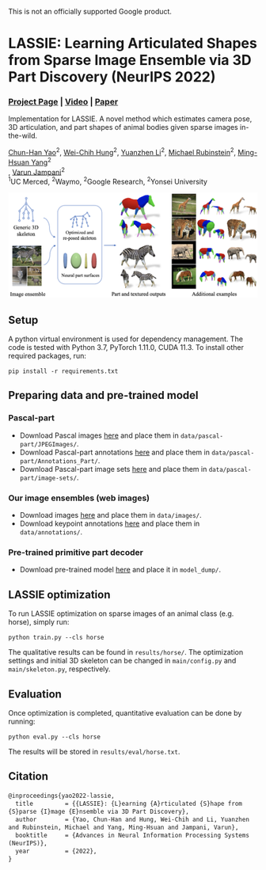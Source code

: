 This is not an officially supported Google product.

# LASSIE: Learning Articulated Shapes from Sparse Image Ensemble via 3D Part Discovery (NeurIPS 2022)
### [Project Page](https://chhankyao.github.io/lassie/) | [Video](https://youtu.be/MhQaHzC4Sn0) | [Paper](https://arxiv.org/abs/2207.03434)

Implementation for LASSIE. A novel method which estimates camera pose, 3D articulation, and part shapes of animal bodies given sparse images in-the-wild.

[Chun-Han Yao](http://people.csail.mit.edu/yzli/)<sup>2</sup>, [Wei-Chih Hung](https://hfslyc.github.io/)<sup>2</sup>, [Yuanzhen Li](http://people.csail.mit.edu/yzli/)<sup>2</sup>, [Michael Rubinstein](http://people.csail.mit.edu/mrub/)<sup>2</sup>, [Ming-Hsuan Yang](http://faculty.ucmerced.edu/mhyang/)<sup>2</sup><br>, [Varun Jampani](https://varunjampani.github.io)<sup>2</sup><br>
<sup>1</sup>UC Merced, <sup>2</sup>Waymo, <sup>2</sup>Google Research, <sup>2</sup>Yonsei University

![](figures/teaser.png)


## Setup

A python virtual environment is used for dependency management. The code is tested with Python 3.7, PyTorch 1.11.0, CUDA 11.3. To install other required packages, run:

```
pip install -r requirements.txt
```


## Preparing data and pre-trained model

### Pascal-part
* Download Pascal images [here](http://host.robots.ox.ac.uk/pascal/VOC/voc2010/#devkit) and place them in `data/pascal-part/JPEGImages/`.
* Download Pascal-part annotations [here](http://roozbehm.info/pascal-parts/pascal-parts.html) and place them in `data/pascal-part/Annotations_Part/`.
* Download Pascal-part image sets [here](https://www.dropbox.com/s/u39ygf9jhsg46ld/pascal-part.zip?dl=0) and place them in `data/pascal-part/image-sets/`.

### Our image ensembles (web images)
* Download images [here](https://www.dropbox.com/s/0stdv9pawrz19rb/images.zip?dl=0) and place them in `data/images/`.
* Download keypoint annotations [here](https://www.dropbox.com/s/s5ic5nc6ac5kqe1/annotations.zip?dl=0) and place them in `data/annotations/`.

### Pre-trained primitive part decoder
* Download pre-trained model [here](https://www.dropbox.com/s/zmgst92vyikpikf/primitive_decoder.pth?dl=0) and place it in `model_dump/`.


## LASSIE optimization

To run LASSIE optimization on sparse images of an animal class (e.g. horse), simply run:

```
python train.py --cls horse
```

The qualitative results can be found in `results/horse/`. The optimization settings and initial 3D skeleton can be changed in `main/config.py` and `main/skeleton.py`, respectively.


## Evaluation

Once optimization is completed, quantitative evaluation can be done by running:

```
python eval.py --cls horse
```

The results will be stored in `results/eval/horse.txt`.


## Citation

```
@inproceedings{yao2022-lassie,
  title         = {{LASSIE}: {L}earning {A}rticulated {S}hape from {S}parse {I}mage {E}nsemble via 3D Part Discovery},
  author        = {Yao, Chun-Han and Hung, Wei-Chih and Li, Yuanzhen and Rubinstein, Michael and Yang, Ming-Hsuan and Jampani, Varun},
  booktitle     = {Advances in Neural Information Processing Systems (NeurIPS)},
  year          = {2022},
}
```
